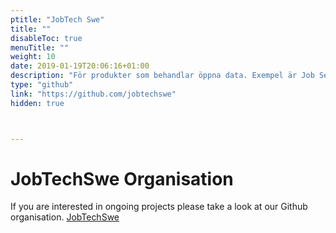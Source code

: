 ```yaml
---
ptitle: "JobTech Swe"
title: ""
disableToc: true
menuTitle: ""
weight: 10
date: 2019-01-19T20:06:16+01:00
description: "För produkter som behandlar öppna data. Exempel är Job Search api:et och Taxonomin."
type: "github"
link: "https://github.com/jobtechswe"
hidden: true



---
```


# JobTechSwe Organisation #

If you are interested in ongoing projects please take a look at our Github organisation. [JobTechSwe](https://github.com/jobtechswe)

